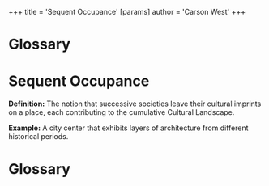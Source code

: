 +++
 title = 'Sequent Occupance'
[params]
	author = 'Carson West'
+++
# Glossary

# Sequent Occupance 
**Definition:**  The notion that successive societies leave their cultural imprints on a place, each contributing to the cumulative Cultural Landscape.

**Example:**  A city center that exhibits layers of architecture from different historical periods.

# Glossary